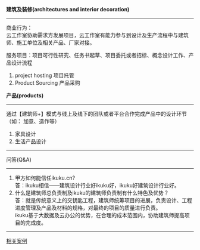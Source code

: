 **建筑及装修(architectures and interior decoration)**  

------------


商业行为：  
云工作室协助需求方发展项目，云工作室有能力参与到设计及生产流程中与建筑师、施工单位及相关产品、厂家对接。

服务项目：项目可行性研究、任务书起草、项目委托或者招标、概念设计工作、产品设计流程 



1. project hosting 项目托管 
2. Product Sourcing 产品采购   


**产品(products)**  

------------
通过【建筑师+】模式与线上及线下的团队或者平台合作完成产品中的设计环节（如： 加意、造作等）

1. 家具设计  
2. 生活产品设计  


------------

问答(Q&A)

----------------

1. 甲方如何能信任ikuku.cn?  
    答：ikuku相信——建筑设计行业好ikuku好，ikuku好建筑设计行业好。
2. 什么是建筑师总负责制及ikuku的建筑师负责制有什么特色及优势？  
   答：就是传统意义上的交钥匙工程，建筑师统筹项目的进展，负责设计、工程进度管理及产品及材料的规格，对最终的项目的质量进行负责。  
ikuku基于大数据及云办公的优势，在合理的成本范围内，协助建筑师提高项目的完成度。





------------

[相关案例](cases.md)

